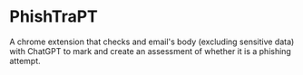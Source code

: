 # PhishTraPT
A chrome extension that checks and email's body (excluding sensitive data) with ChatGPT to mark and create an assessment of whether it is a phishing attempt.
